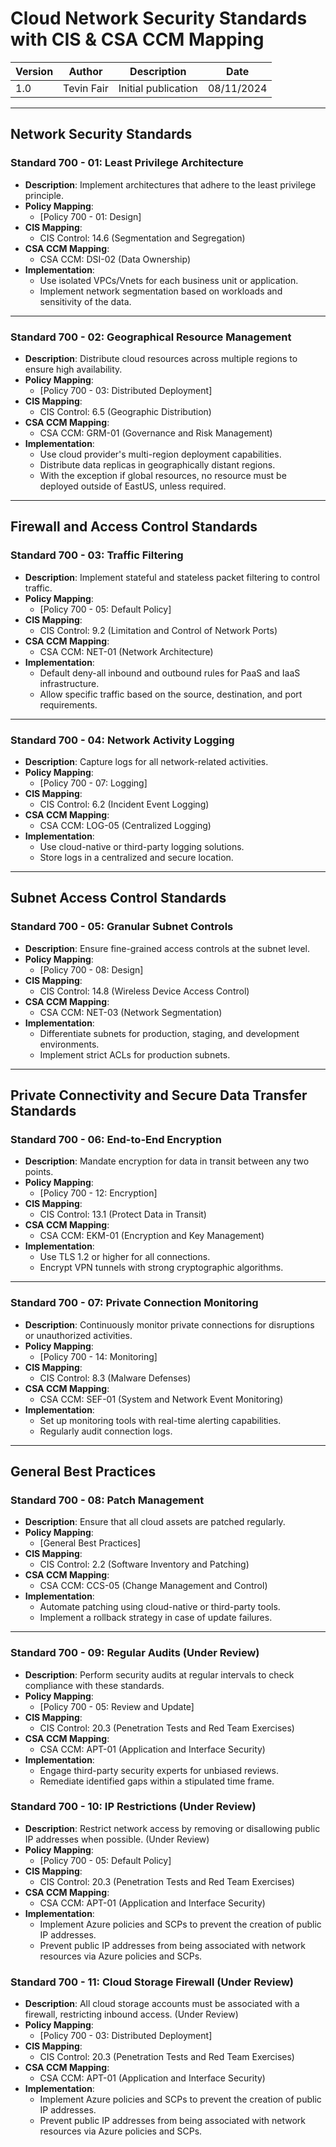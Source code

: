# Cloud Network Security Standards with CIS & CSA CCM Mapping

| Version | Author         | Description                       | Date      |
|---------|----------------|-----------------------------------|-----------|
| 1.0     | Tevin Fair  | Initial publication |08/11/2024 |

---

## Network Security Standards

### Standard 700 - 01: Least Privilege Architecture

- **Description**: Implement architectures that adhere to the least privilege principle.
- **Policy Mapping**:
  - [Policy 700 - 01: Design]
- **CIS Mapping**:
  - CIS Control: 14.6 (Segmentation and Segregation)
- **CSA CCM Mapping**:
  - CSA CCM: DSI-02 (Data Ownership)
- **Implementation**:
  - Use isolated VPCs/Vnets for each business unit or application.
  - Implement network segmentation based on workloads and sensitivity of the data.

---

### Standard 700 - 02: Geographical Resource Management

- **Description**: Distribute cloud resources across multiple regions to ensure high availability.
- **Policy Mapping**:
  - [Policy 700 - 03: Distributed Deployment]
- **CIS Mapping**:
  - CIS Control: 6.5 (Geographic Distribution)
- **CSA CCM Mapping**:
  - CSA CCM: GRM-01 (Governance and Risk Management)
- **Implementation**:
  - Use cloud provider's multi-region deployment capabilities.
  - Distribute data replicas in geographically distant regions.
  - With the exception if global resources, no resource must be deployed outside of EastUS, unless required.

---

## Firewall and Access Control Standards

### Standard 700 - 03: Traffic Filtering

- **Description**: Implement stateful and stateless packet filtering to control traffic.
- **Policy Mapping**:
  - [Policy 700 - 05: Default Policy]
- **CIS Mapping**:
  - CIS Control: 9.2 (Limitation and Control of Network Ports)
- **CSA CCM Mapping**:
  - CSA CCM: NET-01 (Network Architecture)
- **Implementation**:
  - Default deny-all inbound and outbound rules for PaaS and IaaS infrastructure.
  - Allow specific traffic based on the source, destination, and port requirements.

---

### Standard 700 - 04: Network Activity Logging

- **Description**: Capture logs for all network-related activities.
- **Policy Mapping**:
  - [Policy 700 - 07: Logging]
- **CIS Mapping**:
  - CIS Control: 6.2 (Incident Event Logging)
- **CSA CCM Mapping**:
  - CSA CCM: LOG-05 (Centralized Logging)
- **Implementation**:
  - Use cloud-native or third-party logging solutions.
  - Store logs in a centralized and secure location.

---

## Subnet Access Control Standards

### Standard 700 - 05: Granular Subnet Controls

- **Description**: Ensure fine-grained access controls at the subnet level.
- **Policy Mapping**:
  - [Policy 700 - 08: Design]
- **CIS Mapping**:
  - CIS Control: 14.8 (Wireless Device Access Control)
- **CSA CCM Mapping**:
  - CSA CCM: NET-03 (Network Segmentation)
- **Implementation**:
  - Differentiate subnets for production, staging, and development environments.
  - Implement strict ACLs for production subnets.

---

## Private Connectivity and Secure Data Transfer Standards

### Standard 700 - 06: End-to-End Encryption

- **Description**: Mandate encryption for data in transit between any two points.
- **Policy Mapping**:
  - [Policy 700 - 12: Encryption]
- **CIS Mapping**:
  - CIS Control: 13.1 (Protect Data in Transit)
- **CSA CCM Mapping**:
  - CSA CCM: EKM-01 (Encryption and Key Management)
- **Implementation**:
  - Use TLS 1.2 or higher for all connections.
  - Encrypt VPN tunnels with strong cryptographic algorithms.

---

### Standard 700 - 07: Private Connection Monitoring

- **Description**: Continuously monitor private connections for disruptions or unauthorized activities.
- **Policy Mapping**:
  - [Policy 700 - 14: Monitoring]
- **CIS Mapping**:
  - CIS Control: 8.3 (Malware Defenses)
- **CSA CCM Mapping**:
  - CSA CCM: SEF-01 (System and Network Event Monitoring)
- **Implementation**:
  - Set up monitoring tools with real-time alerting capabilities.
  - Regularly audit connection logs.

---

## General Best Practices

### Standard 700 - 08: Patch Management

- **Description**: Ensure that all cloud assets are patched regularly.
- **Policy Mapping**:
  - [General Best Practices]
- **CIS Mapping**:
  - CIS Control: 2.2 (Software Inventory and Patching)
- **CSA CCM Mapping**:
  - CSA CCM: CCS-05 (Change Management and Control)
- **Implementation**:
  - Automate patching using cloud-native or third-party tools.
  - Implement a rollback strategy in case of update failures.

---

### Standard 700 - 09: Regular Audits (Under Review)

- **Description**: Perform security audits at regular intervals to check compliance with these standards.
- **Policy Mapping**:
  - [Policy 700 - 05: Review and Update]
- **CIS Mapping**:
  - CIS Control: 20.3 (Penetration Tests and Red Team Exercises)
- **CSA CCM Mapping**:
  - CSA CCM: APT-01 (Application and Interface Security)
- **Implementation**:
  - Engage third-party security experts for unbiased reviews.
  - Remediate identified gaps within a stipulated time frame.

### Standard 700 - 10: IP Restrictions (Under Review)

- **Description**: Restrict network access by removing or disallowing public IP addresses when possible. (Under Review)
- **Policy Mapping**:
  - [Policy 700 - 05: Default Policy]
- **CIS Mapping**:
  - CIS Control: 20.3 (Penetration Tests and Red Team Exercises)
- **CSA CCM Mapping**:
  - CSA CCM: APT-01 (Application and Interface Security)
- **Implementation**:
  - Implement Azure policies and SCPs to prevent the creation of public IP addresses.
  - Prevent public IP addresses from being associated with network resources via Azure policies and SCPs.

### Standard 700 - 11: Cloud Storage Firewall (Under Review)

- **Description**: All cloud storage accounts must be associated with a firewall, restricting inbound access. (Under Review)
- **Policy Mapping**:
  - [Policy 700 - 03: Distributed Deployment]
- **CIS Mapping**:
  - CIS Control: 20.3 (Penetration Tests and Red Team Exercises)
- **CSA CCM Mapping**:
  - CSA CCM: APT-01 (Application and Interface Security)
- **Implementation**:
  - Implement Azure policies and SCPs to prevent the creation of public IP addresses.
  - Prevent public IP addresses from being associated with network resources via Azure policies and SCPs.